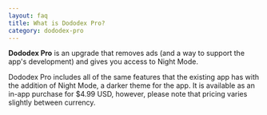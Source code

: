 ```yaml
---
layout: faq
title: What is Dododex Pro?
category: dododex-pro
---
```


**Dododex Pro** is an upgrade that removes ads (and a way to support the app's development) and gives you access to Night Mode.

Dododex Pro includes all of the same features that the existing app has with the addition of Night Mode, a darker theme for the app. It is available as an in-app purchase for $4.99 USD, however, please note that pricing varies slightly between currency.